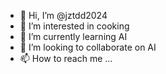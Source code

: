 - 👋 Hi, I’m @jztdd2024
- 👀 I’m interested in cooking
- 🌱 I’m currently learning AI
- 💞️ I’m looking to collaborate on AI
- 📫 How to reach me ...

<!---
jztdd2024/jztdd2024 is a ✨ special ✨ repository because its `README.md` (this file) appears on your GitHub profile.
You can click the Preview link to take a look at your changes.
--->
